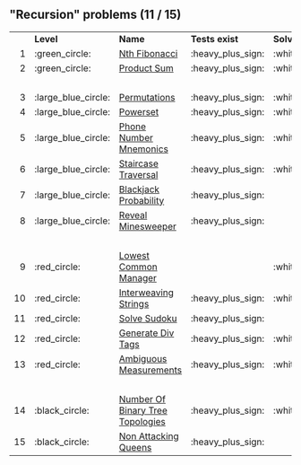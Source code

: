 ## "Recursion" problems (11 / 15)

<table>
    <tbody>
        <tr>
            <td>
                &nbsp;
            </td>
            <td>
                <strong>Level</strong>
            </td>
            <td>
                <strong>Name</strong>
            </td>
            <td>
                <strong>Tests exist</strong>
            </td>
            <td>
                <strong>Solved</strong>
            </td>
        </tr>
        <tr>
            <td style="text-align:right;">
                1
            </td>
            <td>
                :green_circle:
            </td>
            <td>
                <a href="Easy/nth-fibonacci/">Nth Fibonacci</a>
            </td>
            <td>
                :heavy_plus_sign:
            </td>
            <td>
                :white_check_mark:
            </td>
        </tr>
        <tr>
            <td style="text-align:right;">
                2
            </td>
            <td>
                :green_circle:
            </td>
            <td>
                <a href="Easy/product-sum/">Product Sum</a>
            </td>
            <td>
                :heavy_plus_sign:
            </td>
            <td>
                :white_check_mark:
            </td>
        </tr>
        <tr>
            <td colspan="5">
                &nbsp;
            </td>
        </tr>
        <tr>
            <td style="text-align:right;">
                3
            </td>
            <td>
                :large_blue_circle:
            </td>
            <td>
                <a href="Medium/permutations/">Permutations</a>
            </td>
            <td>
                :heavy_plus_sign:
            </td>
            <td>
                :white_check_mark:
            </td>
        </tr>
        <tr>
            <td style="text-align:right;">
                4
            </td>
            <td>
                :large_blue_circle:
            </td>
            <td>
                <a href="Medium/powerset/">Powerset</a>
            </td>
            <td>
                :heavy_plus_sign:
            </td>
            <td>
                :white_check_mark:
            </td>
        </tr>
        <tr>
            <td style="text-align:right;">
                5
            </td>
            <td>
                :large_blue_circle:
            </td>
            <td>
                <a href="Medium/phone-number-mnemonics/">Phone Number Mnemonics</a>
            </td>
            <td>
                :heavy_plus_sign:
            </td>
            <td>
                :white_check_mark:
            </td>
        </tr>
        <tr>
            <td style="text-align:right;">
                6
            </td>
            <td>
                :large_blue_circle:
            </td>
            <td>
                <a href="Medium/staircase-traversal/">Staircase Traversal</a>
            </td>
            <td>
                :heavy_plus_sign:
            </td>
            <td>
                :white_check_mark:
            </td>
        </tr>
        <tr>
            <td style="text-align:right;">
                7
            </td>
            <td>
                :large_blue_circle:
            </td>
            <td>
                <a href="Medium/blackjack-probability/">Blackjack Probability</a>
            </td>
            <td>
                :heavy_plus_sign:
            </td>
            <td>
                &nbsp;
            </td>
        </tr>
        <tr>
            <td style="text-align:right;">
                8
            </td>
            <td>
                :large_blue_circle:
            </td>
            <td>
                <a href="Medium/reveal-minesweeper/">Reveal Minesweeper</a>
            </td>
            <td>
                :heavy_plus_sign:
            </td>
            <td>
                &nbsp;
            </td>
        </tr>
        <tr>
            <td colspan="5">
                &nbsp;
            </td>
        </tr>
        <tr>
            <td style="text-align:right;">
                9
            </td>
            <td>
                :red_circle:
            </td>
            <td>
                <a href="Hard/lowest-common-manager/">Lowest Common Manager</a>
            </td>
            <td>
                &nbsp;
            </td>
            <td>
                :white_check_mark:
            </td>
        </tr>
        <tr>
            <td style="text-align:right;">
                10
            </td>
            <td>
                :red_circle:
            </td>
            <td>
                <a href="Hard/interweaving-strings/">Interweaving Strings</a>
            </td>
            <td>
                :heavy_plus_sign:
            </td>
            <td>
                :white_check_mark:
            </td>
        </tr>
        <tr>
            <td style="text-align:right;">
                11
            </td>
            <td>
                :red_circle:
            </td>
            <td>
                <a href="Hard/solve-sudoku/">Solve Sudoku</a>
            </td>
            <td>
                :heavy_plus_sign:
            </td>
            <td>
                &nbsp;
            </td>
        </tr>
        <tr>
            <td style="text-align:right;">
                12
            </td>
            <td>
                :red_circle:
            </td>
            <td>
                <a href="Hard/generate-div-tags/">Generate Div Tags</a>
            </td>
            <td>
                :heavy_plus_sign:
            </td>
            <td>
                :white_check_mark:
            </td>
        </tr>
        <tr>
            <td style="text-align:right;">
                13
            </td>
            <td>
                :red_circle:
            </td>
            <td>
                <a href="Hard/ambiguous-measurements/">Ambiguous Measurements</a>
            </td>
            <td>
                :heavy_plus_sign:
            </td>
            <td>
                :white_check_mark:
            </td>
        </tr>
        <tr>
            <td colspan="5">
                &nbsp;
            </td>
        </tr>
        <tr>
            <td style="text-align:right;">
                 14
            </td>
            <td>
                :black_circle:
            </td>
            <td>
                <a href="VeryHard/number-of-binary-tree-topologies/">Number Of Binary Tree Topologies</a>
            </td>
            <td>
                :heavy_plus_sign:
            </td>
            <td>
                :white_check_mark:
            </td>
        </tr>
        <tr>
            <td style="text-align:right;">
                 15
            </td>
            <td>
                :black_circle:
            </td>
            <td>
                <a href="VeryHard/non-attacking-queens/">Non Attacking Queens</a>
            </td>
            <td>
                :heavy_plus_sign:
            </td>
            <td>
                &nbsp;
            </td>
        </tr>
    </tbody>
</table>